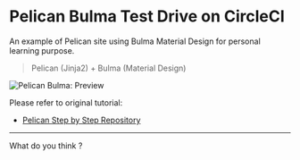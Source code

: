 # Pelican Bulma Test Drive on CircleCI

An example of Pelican site using Bulma Material Design
for personal learning purpose.

> Pelican (Jinja2) + Bulma (Material Design)

![Pelican Bulma: Preview][pelican-bulma-preview]

Please refer to original tutorial:

* [Pelican Step by Step Repository][tutorial-pelican]

-- -- --

What do you think ?

[tutorial-pelican]:          https://gitlab.com/epsi-rns/tutor-pelican-bulma-md/
[pelican-bulma-preview]:     https://gitlab.com/epsi-rns/tutor-pelican-bulma-md/raw/master/pelican-bulma-md-preview.png

